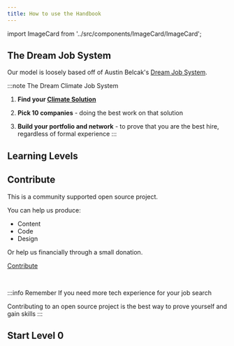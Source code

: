 ```yaml
---
title: How to use the Handbook
---
```

import ImageCard from '../src/components/ImageCard/ImageCard';

## The Dream Job System

Our model is loosely based off of Austin Belcak's [Dream Job System](https://cultivatedculture.com/djs-podcast/).

:::note The Dream Climate Job System
1. **Find your [Climate Solution](solutions)**

2. **Pick 10 companies** - doing the best work on that solution

3. **Build your portfolio and network** - to prove that you are the best hire, regardless of formal experience
:::

<!-- ### Desktop

- Use the left sidebar - to navigate pages
- Use the right sidebar - to navigate sections within a page

### Mobile

- Use the top left hamburger menu to navigate pages
- Use jump links within  -->


## Learning Levels

<div style={{ display: 'flex', flexWrap: 'wrap'}}>
    <ImageCard
    title="Level 0"
    description="You're brand new. A basic overview of terms and common questions"
    imageUrl="/img/climate-tech-level-0-mario.jpg"
    linkUrl="/level-0"
    />
<ImageCard
    title="Level 1"
    description="You're ready to hone in on your climate solution"
    imageUrl="/img/level-1-mario.jpg"
    linkUrl="/level-1"
    />
    <ImageCard
    title="Level 2"
    description="You have a solution but need to stand out in your job search"
    imageUrl="/img/level-2-mario.jpg"
    linkUrl="/level-2"
    />
</div>

## Contribute

This is a community supported open source project.

You can help us produce:

- Content
- Code
- Design

Or help us financially through a small donation.

<a href="contribute" class="doc-button">Contribute</a>

<br/>

:::info Remember
If you need more tech experience for your job search

Contributing to an open source project is the best way to prove yourself and gain skills
:::


## Start Level 0

<div style={{ display: 'flex', flexWrap: 'wrap'}}>
    <ImageCard
    title="Level 0"
    description="You're brand new. A basic overview of terms and common questions"
    imageUrl="/img/climate-tech-level-0-mario.jpg"
    linkUrl="/level-0"
    />

</div>